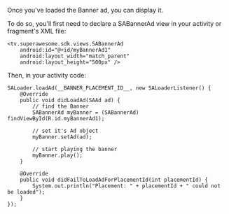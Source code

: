 Once you've loaded the Banner ad, you can display it.

To do so, you'll first need to declare a SABannerAd view in your activity or fragment's XML file:

```
<tv.superawesome.sdk.views.SABannerAd
    android:id="@+id/myBannerAd1"
    android:layout_width="match_parent"
    android:layout_height="500px" />

```

Then, in your activity code:

```
SALoader.loadAd(__BANNER_PLACEMENT_ID__, new SALoaderListener() {
   	@Override
    public void didLoadAd(SAAd ad) {
    	// find the Banner
     	SABannerAd myBanner = (SABannerAd) findViewById(R.id.myBannerAd1);

     	// set it's Ad object
        myBanner.setAd(ad);

        // start playing the banner
        myBanner.play();
    }

    @Override
    public void didFailToLoadAdForPlacementId(int placementId) {
        System.out.println("Placement: " + placementId + " could not be loaded");
    }
});

```